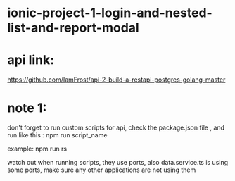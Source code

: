 # ionic-project-1-login-and-nested-list-and-report-modal

# api link:

https://github.com/IamFrost/api-2-build-a-restapi-postgres-golang-master

# note 1:

don't forget to run custom scripts for api, check the package.json file , and run like this : npm run script_name

example:
npm run rs

watch out when running scripts, they use ports, also data.service.ts is using some ports, make sure any other applications are not using them

